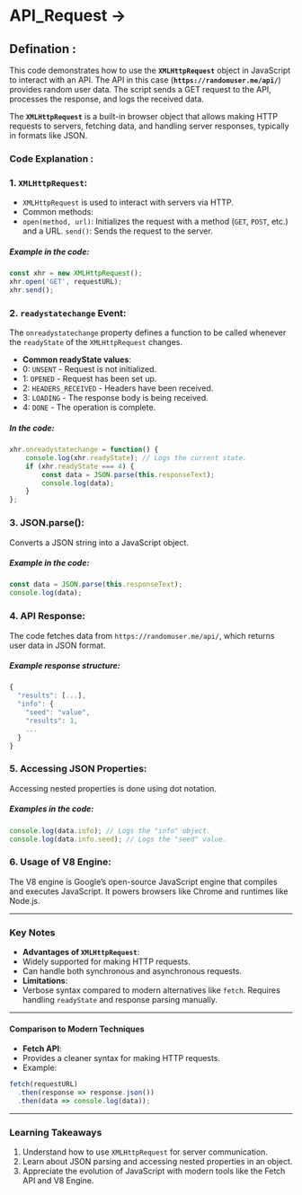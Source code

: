 # API_Request ->

## Defination :
This code demonstrates how to use the **`XMLHttpRequest`** object in JavaScript to interact with an API. The API in this case (**`https://randomuser.me/api/`**) provides random user data. The script sends a GET request to the API, processes the response, and logs the received data.

The **`XMLHttpRequest`** is a built-in browser object that allows making HTTP requests to servers, fetching data, and handling server responses, typically in formats like JSON.

### Code Explanation :
### 1. `XMLHttpRequest`:
- `XMLHttpRequest` is used to interact with servers via HTTP.
- Common methods:
- `open(method, url)`: Initializes the request with a method (`GET`, `POST`, etc.) and a URL.
`send()`: Sends the request to the server.
##### Example in the code:
```javascript
const xhr = new XMLHttpRequest();
xhr.open('GET', requestURL);
xhr.send();
```

### 2. `readystatechange` Event:
The `onreadystatechange` property defines a function to be called whenever the `readyState` of the `XMLHttpRequest` changes.
- **Common readyState values**:
- 0: `UNSENT` - Request is not initialized.
- 1: `OPENED` - Request has been set up.
- 2: `HEADERS_RECEIVED` - Headers have been received.
- 3: `LOADING` - The response body is being received.
- 4: `DONE` - The operation is complete.
##### In the code:
``` javascript
xhr.onreadystatechange = function() {
    console.log(xhr.readyState); // Logs the current state.
    if (xhr.readyState === 4) {
        const data = JSON.parse(this.responseText);
        console.log(data);
    }
};
```

### 3. JSON.parse():
Converts a JSON string into a JavaScript object.
##### Example in the code:
```javascript
const data = JSON.parse(this.responseText);
console.log(data);
```

### 4. API Response:
The code fetches data from `https://randomuser.me/api/`, which returns user data in JSON format.
##### Example response structure:
```javascript
{
  "results": [...],
  "info": {
    "seed": "value",
    "results": 1,
    ...
  }
}
```

### 5. Accessing JSON Properties:

Accessing nested properties is done using dot notation.
##### Examples in the code:
```javascript
console.log(data.info); // Logs the "info" object.
console.log(data.info.seed); // Logs the "seed" value.
```

### 6. Usage of V8 Engine:

The V8 engine is Google’s open-source JavaScript engine that compiles and executes JavaScript. It powers browsers like Chrome and runtimes like Node.js.

---

### Key Notes
- **Advantages of `XMLHttpRequest`**:
- Widely supported for making HTTP requests.
- Can handle both synchronous and asynchronous requests.
- **Limitations**:
- Verbose syntax compared to modern alternatives like `fetch`.
Requires handling `readyState` and response parsing manually.
---

#### Comparison to Modern Techniques
- **Fetch API**:
- Provides a cleaner syntax for making HTTP requests.
- Example:
```javascript
fetch(requestURL)
  .then(response => response.json())
  .then(data => console.log(data));
```
---

### Learning Takeaways
1. Understand how to use `XMLHttpRequest` for server communication.
2. Learn about JSON parsing and accessing nested properties in an object.
3. Appreciate the evolution of JavaScript with modern tools like the Fetch API and V8 Engine.